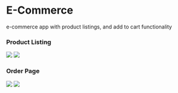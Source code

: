 # E-Commerce
e-commerce app with product listings, and add to cart functionality

### Product Listing
![](http://i.giphy.com/BRAQrChPEJu3ddP81Z.gif) ![](http://i.giphy.com/wo5eTFqcjEGI66wVf2.gif)

### Order Page
![](http://i.giphy.com/RLkk0i3iGVpjexblhF.gif) ![](http://i.giphy.com/DquNxdEmthaTtylUNq.gif)
